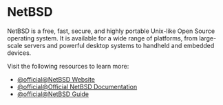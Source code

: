 # NetBSD

NetBSD is a free, fast, secure, and highly portable Unix-like Open Source operating system. It is available for a wide range of platforms, from large-scale servers and powerful desktop systems to handheld and embedded devices.

Visit the following resources to learn more:

- [@official@NetBSD Website](https://netbsd.org/)
- [@official@Official NetBSD Documentation](https://netbsd.org/docs/)
- [@official@NetBSD Guide](https://netbsd.org/docs/guide/en/index.html)
